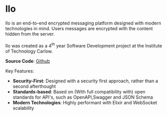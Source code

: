 # Ilo

Ilo is an end-to-end encrypted messaging platform designed with modern technologies in mind. Users messages are encrypted with the content hidden from the server.<br><br>
Ilo was created as a 4<sup>th</sup> year Software Development project at the Institute of Technology Carlow.

**Source Code**: <a href="github.com">Github</a>

Key Features:

* **Security-First**: Designed with a security first approach, rather than a second afterthought
* **Standards-based**: Based on (With full compatibility with) open standards for API's, such as OpenAPI,Swagger and JSON Schema
* **Modern Technologies**: Highly performant with Elixir and WebSocket scalability
